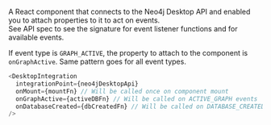 A React component that connects to the Neo4j Desktop API and enabled you to attach properties to it to act on events.  
See API spec to see the signature for event listener functions and for available events.  

If event type is `GRAPH_ACTIVE`, the property to attach to the component is `onGraphActive`. 
Same pattern goes for all event types.

```javascript static
<DesktopIntegration
  integrationPoint={neo4jDesktopApi}
  onMount={mountFn} // Will be called once on component mount
  onGraphActive={activeDBFn} // Will be called on ACTIVE_GRAPH events
  onDatabaseCreated={dbCreatedFn} // Will be called on DATABASE_CREATED events
/>
```
